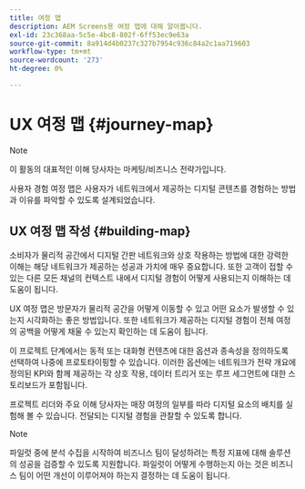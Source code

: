 ```yaml
---
title: 여정 맵
description: AEM Screens용 여정 맵에 대해 알아봅니다.
exl-id: 23c368aa-5c5e-4bc8-802f-6ff53ec9e63a
source-git-commit: 8a914d4b0237c327b7954c936c84a2c1aa719603
workflow-type: tm+mt
source-wordcount: '273'
ht-degree: 0%

---
```


# UX 여정 맵 {#journey-map}

>[!NOTE]
>
>이 활동의 대표적인 이해 당사자는 마케팅/비즈니스 전략가입니다.

사용자 경험 여정 맵은 사용자가 네트워크에서 제공하는 디지털 콘텐츠를 경험하는 방법과 이유를 파악할 수 있도록 설계되었습니다.

## UX 여정 맵 작성 {#building-map}

소비자가 물리적 공간에서 디지털 간판 네트워크와 상호 작용하는 방법에 대한 강력한 이해는 해당 네트워크가 제공하는 성공과 가치에 매우 중요합니다. 또한 고객이 접할 수 있는 다른 모든 채널의 컨텍스트 내에서 디지털 경험이 어떻게 사용되는지 이해하는 데 도움이 됩니다.

UX 여정 맵은 방문자가 물리적 공간을 어떻게 이동할 수 있고 어떤 요소가 발생할 수 있는지 시각화하는 좋은 방법입니다. 또한 네트워크가 제공하는 디지털 경험이 전체 여정의 공백을 어떻게 채울 수 있는지 확인하는 데 도움이 됩니다.

이 프로젝트 단계에서는 동적 또는 대화형 컨텐츠에 대한 옵션과 종속성을 정의하도록 선택하여 나중에 프로토타이핑할 수 있습니다. 이러한 옵션에는 네트워크가 전략 개요에 정의된 KPI와 함께 제공하는 각 상호 작용, 데이터 트리거 또는 루프 세그먼트에 대한 스토리보드가 포함됩니다.

프로젝트 리더와 주요 이해 당사자는 매장 여정의 일부를 따라 디지털 요소의 배치를 실험해 볼 수 있습니다. 전달되는 디지털 경험을 관찰할 수 있도록 합니다.

>[!NOTE]
> 파일럿 중에 분석 수집을 시작하여 비즈니스 팀이 달성하려는 특정 지표에 대해 솔루션의 성공을 검증할 수 있도록 지원합니다. 파일럿이 어떻게 수행하는지 아는 것은 비즈니스 팀이 어떤 개선이 이루어져야 하는지 결정하는 데 도움이 됩니다.
